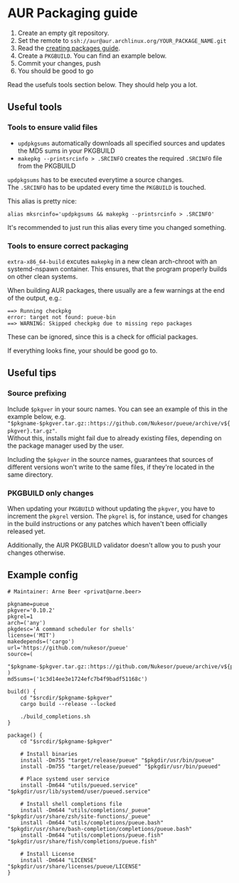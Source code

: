 # AUR Packaging guide

1. Create an empty git repository.
2. Set the remote to `ssh://aur@aur.archlinux.org/YOUR_PACKAGE_NAME.git`
2. Read the [creating packages guide](https://wiki.archlinux.org/index.php/Creating_packages).
3. Create a `PKGBUILD`. You can find an example below.
4. Commit your changes, push
5. You should be good to go

Read the usefuls tools section below.
They should help you a lot.

## Useful tools

### Tools to ensure valid files

- `updpkgsums` automatically downloads all specified sources and updates the MD5 sums in your PKGBUILD
- `makepkg --printsrcinfo > .SRCINFO` creates the required `.SRCINFO` file from the PKGBUILD

`updpkgsums` has to be executed everytime a source changes.\
The `.SRCINFO` has to be updated every time the `PKGBUILD` is touched.

This alias is pretty nice:
```
alias mksrcinfo='updpkgsums && makepkg --printsrcinfo > .SRCINFO'
```

It's recommended to just run this alias every time you changed something.

### Tools to ensure correct packaging

`extra-x86_64-build` excutes `makepkg` in a new clean arch-chroot with an systemd-nspawn container.
This ensures, that the program properly builds on other clean systems.

When building AUR packages, there usually are a few warnings at the end of the output, e.g.:

```
==> Running checkpkg
error: target not found: pueue-bin
==> WARNING: Skipped checkpkg due to missing repo packages
```

These can be ignored, since this is a check for official packages.

If everything looks fine, your should be good go to.

## Useful tips

### Source prefixing

Include `$pkgver` in your sourc names.
You can see an example of this in the example below, e.g. `"$pkgname-$pkgver.tar.gz::https://github.com/Nukesor/pueue/archive/v${pkgver}.tar.gz"`. \
Without this, installs might fail due to already existing files, depending on the package manager used by the user.

Including the `$pkgver` in the source names, guarantees that sources of different versions won't write to the same files, if they're located in the same directory.

### PKGBUILD only changes

When updating your `PKGBUILD` without updating the `pkgver`, you have to increment the `pkgrel` version.
The `pkgrel` is, for instance, used for changes in the build instructions or any patches which haven't been officially released yet.

Additionally, the AUR PKGBUILD validator doesn't allow you to push your changes otherwise.

## Example config

```
# Maintainer: Arne Beer <privat@arne.beer>

pkgname=pueue
pkgver='0.10.2'
pkgrel=1
arch=('any')
pkgdesc='A command scheduler for shells'
license=('MIT')
makedepends=('cargo')
url='https://github.com/nukesor/pueue'
source=(
    "$pkgname-$pkgver.tar.gz::https://github.com/Nukesor/pueue/archive/v${pkgver}.tar.gz"
)
md5sums=('1c3d14ee3e1724efc7b4f9badf51168c')

build() {
    cd "$srcdir/$pkgname-$pkgver"
    cargo build --release --locked

    ./build_completions.sh
}

package() {
    cd "$srcdir/$pkgname-$pkgver"

    # Install binaries
    install -Dm755 "target/release/pueue" "$pkgdir/usr/bin/pueue"
    install -Dm755 "target/release/pueued" "$pkgdir/usr/bin/pueued"

    # Place systemd user service
    install -Dm644 "utils/pueued.service" "$pkgdir/usr/lib/systemd/user/pueued.service"

    # Install shell completions file
    install -Dm644 "utils/completions/_pueue" "$pkgdir/usr/share/zsh/site-functions/_pueue"
    install -Dm644 "utils/completions/pueue.bash" "$pkgdir/usr/share/bash-completion/completions/pueue.bash"
    install -Dm644 "utils/completions/pueue.fish" "$pkgdir/usr/share/fish/completions/pueue.fish"

    # Install License
    install -Dm644 "LICENSE" "$pkgdir/usr/share/licenses/pueue/LICENSE"
}
```
